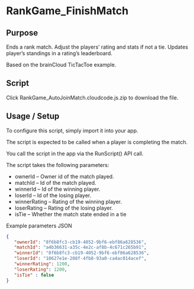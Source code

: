 # RankGame_FinishMatch
## Purpose
Ends a rank match. Adjust the players’ rating and stats if not a tie. Updates player’s standings in a rating’s leaderboard.

Based on the brainCloud TicTacToe example.

## Script
Click RankGame_AutoJoinMatch.cloudcode.js.zip to download the file.

## Usage / Setup
To configure this script, simply import it into your app.

The script is expected to be called when a player is completing the match.

You call the script in the app via the RunScript() API call.

The script takes the following parameters:

* ownerId – Owner id of the match played.
* matchId – Id of the match played.
* winnerId – Id of the winning player.
* loserId – Id of the losing player.
* winnerRating – Rating of the winning player.
* loserRating – Rating of the losing player.
* isTie – Whether the match state ended in a tie

Example parameters JSON

```json
{
   "ownerId": "8f6b8fc3-cb19-4052-9bf6-ebf86a628536",
   "matchId": "a4b36631-a35c-4e2c-af8b-4c671c265b91",
   "winnerId": "8f6b8fc3-cb19-4052-9bf6-ebf86a628536",
   "loserId": "10627e1e-208f-4fb8-93a0-ca4ac014acef",
   "winnerRating": 1200,
   "loserRating": 1200,
   "isTie" : false
}
```